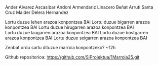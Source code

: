 Ander Alvarez Ascasibar
Andoni Armendariz Linacero
Beñat Arruti Santa Cruz
Maider Delera Hernandez

Lortu duzue lehen arazoa konpontzea       BAI
Lortu duzue bigarren arazoa konpontzea    BAI
Lortu duzue hirugarren arazoa konpontzea  BAI  
Lortu duzue laugarren arazoa konpontzea   BAI
Lortu duzue bostgarren arazoa konpontzea  BAI
Lortu duzue seigarren arazoa konpontzea   BAI


Zenbat ordu sartu dituzue marroia konpontzeko? ~12h

Github repositorioa:
https://github.com/SIProiektua/1Marroia25.git
